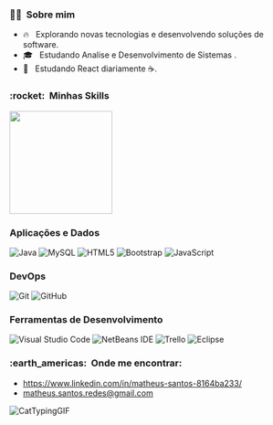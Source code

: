 
<h3> 👨🏿 &nbsp;Sobre mim </h3>

- 🔥 &nbsp; Explorando novas tecnologias e desenvolvendo soluções de software.
- 🎓 &nbsp; Estudando Analise e Desenvolvimento de Sistemas </a>.
- 🌱 &nbsp; Estudando React diariamente ☕.

<h3> :rocket: &nbsp;Minhas Skills </h3>

<div align="left">
  <img height="180em" src="https://github-readme-stats.vercel.app/api/top-langs/?username=matheus-de-jesus-santos&layout=compact&langs_count=7&theme=dark"/>
</div>

<h3>Aplicações e Dados</h3>

  ![Java](https://img.shields.io/badge/java-%23ED8B00.svg?style=for-the-badge&logo=java&logoColor=white)
  ![MySQL](https://img.shields.io/badge/mysql-%2300f.svg?style=for-the-badge&logo=mysql&logoColor=white)
  ![HTML5](https://img.shields.io/badge/html5-%23E34F26.svg?style=for-the-badge&logo=html5&logoColor=white)
  ![Bootstrap](https://img.shields.io/badge/bootstrap-%23563D7C.svg?style=for-the-badge&logo=bootstrap&logoColor=white)
  ![JavaScript](https://img.shields.io/badge/javascript-%23323330.svg?style=for-the-badge&logo=javascript&logoColor=%23F7DF1E)

<h3>DevOps</h3>

  ![Git](https://img.shields.io/badge/git-%23F05033.svg?style=for-the-badge&logo=git&logoColor=white)
  ![GitHub](https://img.shields.io/badge/github-%23121011.svg?style=for-the-badge&logo=github&logoColor=white)


<h3>Ferramentas de Desenvolvimento</h3>

  ![Visual Studio Code](https://img.shields.io/badge/Visual%20Studio%20Code-0078d7.svg?style=for-the-badge&logo=visual-studio-code&logoColor=white)
  ![NetBeans IDE](https://img.shields.io/badge/NetBeansIDE-1B6AC6.svg?style=for-the-badge&logo=apache-netbeans-ide&logoColor=white)
  ![Trello](https://img.shields.io/badge/Trello-%23026AA7.svg?style=for-the-badge&logo=Trello&logoColor=white)
  ![Eclipse](https://img.shields.io/badge/Eclipse-FE7A16.svg?style=for-the-badge&logo=Eclipse&logoColor=white)


<h3> :earth_americas: &nbsp;Onde me encontrar: </h3> 

- https://www.linkedin.com/in/matheus-santos-8164ba233/
- matheus.santos.redes@gmail.com

![CatTypingGIF](https://user-images.githubusercontent.com/103079348/175163302-5a1b5953-7759-4974-a31a-a0c77a4e1ac0.gif)
